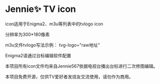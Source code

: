 # Jennie✨ TV icon

icon适用于Enigma2、m3u等列表中的tvlogo icon

分辨率为300*180像素

m3u文件tvlogo写法示例：
tvg-logo="raw地址"

Enigma2请通过台标编辑软件配置

本项目所有icon文件均来自Jennie567依据电视台播出台标进行二次修图编辑。

本项目免费开源，仅供TV爱好者发烧友交流使用，请勿作为商用。
